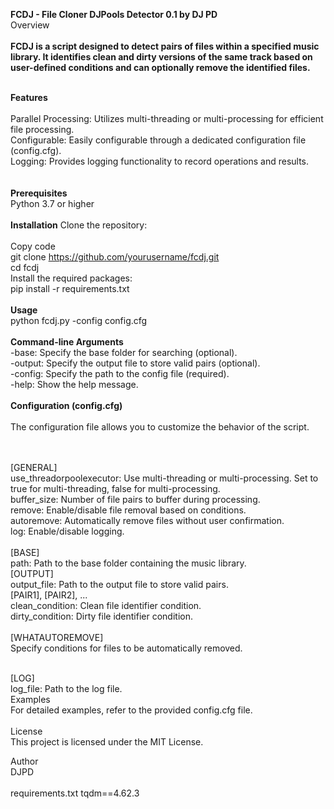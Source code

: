 
<b>FCDJ - File Cloner DJPools Detector 0.1 by DJ PD</b>
<br>
Overview
<br>
<br>
<b>
FCDJ is a script designed to detect pairs of files within a specified music library. It identifies clean and dirty versions of the same track based on user-defined conditions and can optionally remove the identified files.</b>
<br>
<br>

<b>Features</b><br>
<br>Parallel Processing: Utilizes multi-threading or multi-processing for efficient file processing.
<br>Configurable: Easily configurable through a dedicated configuration file (config.cfg).
<br>Logging: Provides logging functionality to record operations and results.
<br>
<br>
<br><b>Prerequisites</b>
<br>
Python 3.7 or higher
<br>
<br>
<b>Installation</b>
Clone the repository:<br>
<br>
Copy code
<br>
git clone https://github.com/yourusername/fcdj.git
<br>
cd fcdj
<br>
Install the required packages:
<br>
pip install -r requirements.txt
<br>
<br>
<b>Usage</b>
<br>python fcdj.py -config config.cfg<br>
<br>
<b>Command-line Arguments</b>
<br>
-base: Specify the base folder for searching (optional).<br>
-output: Specify the output file to store valid pairs (optional).<br>
-config: Specify the path to the config file (required).<br>
-help: Show the help message.<br><br>
<b>Configuration (config.cfg)</b>
<br>
<br>
The configuration file allows you to customize the behavior of the script.<br><br><br>

[GENERAL]
<br>
use_threadorpoolexecutor: Use multi-threading or multi-processing. Set to true for multi-threading, false for multi-processing.
<br>
buffer_size: Number of file pairs to buffer during processing.
<br>
remove: Enable/disable file removal based on conditions.
<br>
autoremove: Automatically remove files without user confirmation.
<br>
log: Enable/disable logging.
<br>
<br>
[BASE]<br>
path: Path to the base folder containing the music library.<br>
[OUTPUT]<br>
output_file: Path to the output file to store valid pairs.<br>
[PAIR1], [PAIR2], ...<br>
clean_condition: Clean file identifier condition.<br>
dirty_condition: Dirty file identifier condition.<br><br>
[WHATAUTOREMOVE]<br>
Specify conditions for files to be automatically removed.<br><br>

[LOG]<br>
log_file: Path to the log file.<br>
Examples<br>
For detailed examples, refer to the provided config.cfg file.<br>
<br>
License<br>
This project is licensed under the MIT License.<br>

Author<br>
DJPD<br>
<br>
requirements.txt
tqdm==4.62.3
